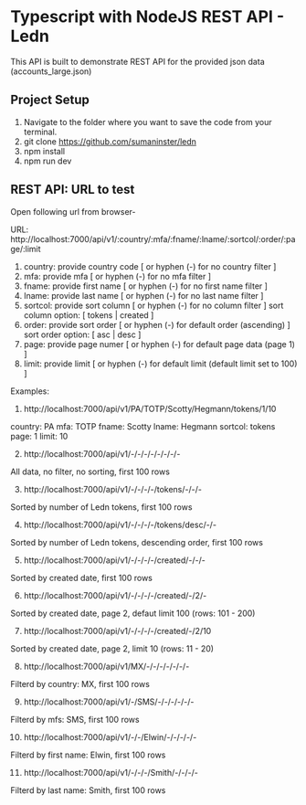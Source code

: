 # Typescript with NodeJS REST API - Ledn

This API is built to demonstrate REST API for the provided json data (accounts_large.json)

## Project Setup

1. Navigate to the folder where you want to save the code from your terminal.
2. git clone https://github.com/sumaninster/ledn
3. npm install
4. npm run dev


## REST API: URL to test

Open following url from browser-

URL: http://localhost:7000/api/v1/:country/:mfa/:fname/:lname/:sortcol/:order/:page/:limit

1. country: provide country code [ or hyphen (-) for no country filter ]
2. mfa: provide mfa [ or hyphen (-) for no mfa filter ]
3. fname: provide first name [ or hyphen (-) for no first name filter ]
4. lname: provide last name [ or hyphen (-) for no last name filter ]
5. sortcol: provide sort column [ or hyphen (-) for no column filter ]
    sort column option: [ tokens | created ]
6. order: provide sort order [ or hyphen (-) for default order (ascending) ]
    sort order option: [ asc | desc ]
7. page: provide page numer [ or hyphen (-) for default page data (page 1) ]
8. limit: provide limit [ or hyphen (-) for default limit (default limit set to 100) ]

Examples:

1. http://localhost:7000/api/v1/PA/TOTP/Scotty/Hegmann/tokens/1/10

country: PA
mfa: TOTP
fname: Scotty
lname: Hegmann
sortcol: tokens
page: 1
limit: 10

2. http://localhost:7000/api/v1/-/-/-/-/-/-/-/-

All data, no filter, no sorting, first 100 rows

3. http://localhost:7000/api/v1/-/-/-/-/tokens/-/-/-

Sorted by number of Ledn tokens, first 100 rows

4. http://localhost:7000/api/v1/-/-/-/-/tokens/desc/-/-

Sorted by number of Ledn tokens, descending order, first 100 rows

5. http://localhost:7000/api/v1/-/-/-/-/created/-/-/-

Sorted by created date, first 100 rows

6. http://localhost:7000/api/v1/-/-/-/-/created/-/2/-

Sorted by created date, page 2, defaut limit 100 (rows: 101 - 200)

7. http://localhost:7000/api/v1/-/-/-/-/created/-/2/10

Sorted by created date, page 2, limit 10 (rows: 11 - 20)

8. http://localhost:7000/api/v1/MX/-/-/-/-/-/-/-

Filterd by country: MX, first 100 rows

9. http://localhost:7000/api/v1/-/SMS/-/-/-/-/-/-

Filterd by mfs: SMS, first 100 rows

10. http://localhost:7000/api/v1/-/-/Elwin/-/-/-/-/-

Filterd by first name: Elwin, first 100 rows

11. http://localhost:7000/api/v1/-/-/-/Smith/-/-/-/-

Filterd by last name: Smith, first 100 rows